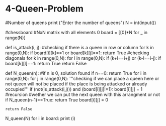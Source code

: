 # 4-Queen-Problem
#Number of queens
print ("Enter the number of queens")
N = int(input())

#chessboard
#NxN matrix with all elements 0
board = [[0]*N for _ in range(N)]

def is_attack(i, j):
    #checking if there is a queen in row or column
    for k in range(0,N):
        if board[i][k]==1 or board[k][j]==1:
            return True
    #checking diagonals
    for k in range(0,N):
        for l in range(0,N):
            if (k+l==i+j) or (k-l==i-j):
                if board[k][l]==1:
                    return True
    return False

def N_queen(n):
    #if n is 0, solution found
    if n==0:
        return True
    for i in range(0,N):
        for j in range(0,N):
            '''checking if we can place a queen here or not
            queen will not be placed if the place is being attacked
            or already occupied'''
            if (not(is_attack(i,j))) and (board[i][j]!=1):
                board[i][j] = 1
                #recursion
                #wether we can put the next queen with this arrangment or not
                if N_queen(n-1)==True:
                    return True
                board[i][j] = 0

    return False

N_queen(N)
for i in board:
    print (i)
